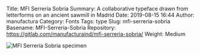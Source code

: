 Title: MFI Serrería Sobria
Summary: A collaborative typeface drawn from letterforms on an ancient sawmill in Madrid
Date: 2019-08-15 16:44
Author: manufactura
Category: Fonts
Tags: type
Slug: mfi-serreria-sobria
Basename: MFI-Serreria-Sobria
Repository: https://gitlab.com/manufacturaind/mfi-serreria-sobria/
Weight: Medium

![MFI Serrería Sobria specimen]({static}/media/fonts/mfi-serreria-sobria.png "MFI Serrería Sobria specimen")
